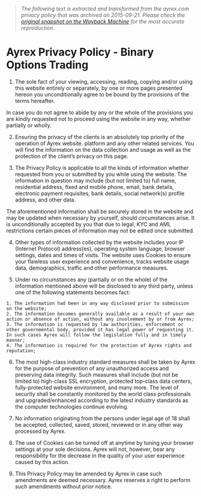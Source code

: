 > *The following text is extracted and transformed from the ayrex.com privacy policy that was archived on 2015-09-21. Please check the [original snapshot on the Wayback Machine](https://web.archive.org/web/20150921041615id_/http%3A//www.ayrex.com/privacy-policy) for the most accurate reproduction.*

# Ayrex Privacy Policy - Binary Options Trading

  1. The sole fact of your viewing, accessing, reading, copying and/or using this website entirely or separately, by one or more pages presented hereon you unconditionally agree to be bound by the provisions of the terms hereafter. 

In case you do not agree to abide by any or the whole of the provisions you are kindly requested not to proceed using the website in any way, whether partially or wholly. 

  2. Ensuring the privacy of the clients is an absolutely top priority of the operation of Ayrex website. platform and any other related services. You will find the information on the data collection and usage as well as the protection of the client’s privacy on this page. 

  3. The Privacy Policy is applicable to all the kinds of information whether requested from you or submitted by you while using the website. The information in question may include (but not limited to) full name, residential address, fixed and mobile phone, email, bank details, electronic payment requisites, bank details, social network(s) profile address, and other data. 

The aforementioned information shall be securely stored in the website and may be updated when necessary by yourself, should circumstances arise. It is unconditionally accepted by you that due to legal, KYC and AML restrictions certain pieces of information may not be edited once submitted. 

  4. Other types of information collected by the website includes your IP (Internet Protocol) address(es), operating system language, browser settings, dates and times of visits. The website uses Cookies to ensure your flawless user experience and convenience, tracks website usage data, demographics, traffic and other performance measures. 

  5. Under no circumstances any (partially or on the whole) of the information mentioned above will be disclosed to any third party, unless one of the following statements becomes fact: 

    1. The information had been in any way disclosed prior to submission on the website;
    2. The information becomes generally available as a result of your own action or absence of action, without any involvement by or from Ayrex;
    3. The information is requested by law authorities, enforcement or other governmental body, provided it has legal power of requesting it. In such cases Ayrex will follow the legislation fully and in timely manner;
    4. The information is required for the protection of Ayrex rights and reputation;
  6. The most high-class industry standard measures shall be taken by Ayrex for the purpose of prevention of any unauthorized access and preserving data integrity. Such measures shall include (but not be limited to) high-class SSL encryption, protected top-class data centers, fully-protected website environment, and many more. The level of security shall be constantly monitored by the world class professionals and upgraded/enhanced according to the latest industry standards as the computer technologies continue evolving. 

  7. No information originating from the persons under legal age of 18 shall be accepted, collected, saved, stored, reviewed or in any other way processed by Ayrex. 

  8. The use of Cookies can be turned off at anytime by tuning your browser settings at your sole decisions. Ayrex will not, however, bear any responsibility for the decrease in the quality of your user experience caused by this action. 

  9. This Privacy Policy may be amended by Ayrex in case such amendments are deemed necessary. Ayrex reserves a right to perform such amendments without prior notice. 



